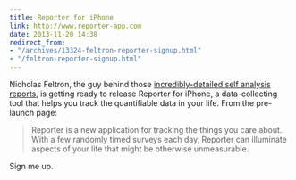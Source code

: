 ```yaml
---
title: Reporter for iPhone
link: http://www.reporter-app.com
date: 2013-11-20 14:38
redirect_from:
- "/archives/13324-feltron-reporter-signup.html"
- "/feltron-reporter-signup.html"
---
```



Nicholas Feltron, the guy behind those [incredibly-detailed self analysis reports](http://feltron.com/ar12_01.html), is getting ready to release Reporter for iPhone, a data-collecting tool that helps you track the quantifiable data in your life. From the pre-launch page:

> Reporter is a new application for tracking the things you care about. With a few randomly timed surveys each day, Reporter can illuminate aspects of your life that might be otherwise unmeasurable.

Sign me up.

